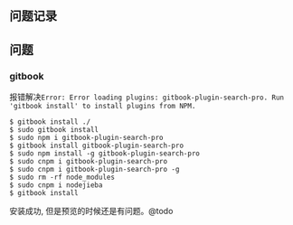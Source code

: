 问题记录
---

## 问题  ##

### gitbook ###

报错解决`Error: Error loading plugins: gitbook-plugin-search-pro. Run 'gitbook install' to install plugins from NPM.`

```
$ gitbook install ./
$ sudo gitbook install
$ sudo npm i gitbook-plugin-search-pro
$ gitbook install gitbook-plugin-search-pro
$ sudo npm install -g gitbook-plugin-search-pro
$ sudo cnpm i gitbook-plugin-search-pro
$ sudo cnpm i gitbook-plugin-search-pro -g
$ sudo rm -rf node_modules
$ sudo cnpm i nodejieba
$ gitbook install
```
安装成功, 但是预览的时候还是有问题。@todo